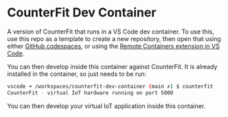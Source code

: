 # CounterFit Dev Container

A version of CounterFit that runs in a VS Code dev container. To use this, use this repo as a template to create a new repository, then open that using either [GitHub codespaces](https://github.com/features/codespaces), or using the [Remote Containers extension in VS Code](https://code.visualstudio.com/docs/remote/containers).

You can then develop inside this container against CounterFit. It is already installed in the container, so just needs to be run:

```sh
vscode ➜ /workspaces/counterfit-dev-container (main ✗) $ counterfit
CounterFit - virtual IoT hardware running on port 5000
```

You can then develop your virtual IoT application inside this container.
